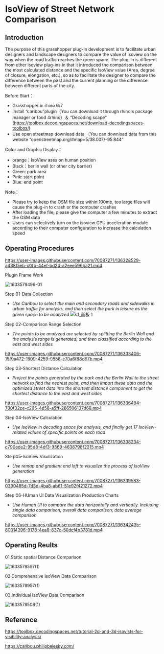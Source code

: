 
# IsoView of Street Network Comparison

## Introduction
The purpose of this grasshopper plug-in development is to facilitate urban designers and landscape designers to compare the value of isoview on the way when the road traffic reaches the green space. The plug-in is different from other isoview plug-ins in that it introduced the comparison between the most calculated distance and the specific IsoView value (Area, degree of closure, elongation, etc.), so as to facilitate the designer to compare the difference between the past and the current planning or the difference between different parts of the city.

Before Start：

- Grasshopper in rhino 6/7
- Install “caribou”plugin（You can download it through rhino's package manager or food 4rhino）＆ “Decoding scape"(https://toolbox.decodingspaces.net/download-decodingspaces-toolbox/)
- Use open streetmap download data （You can download data from this website “openstreetmap.org/#map=5/38.007/-95.844”

Color and Graphic Display：
- orange：IsoView ases on human position
- Black：berlin wall (or other city barrier)
- Green: park area
- Pink: start point
- Blue: end point

Note：
- Please try to keep the OSM file size within 100mb, too large files will cause the plug-in to crash or the computer crashes
- After loading the file, please give the computer a few minutes to extract the OSM data
- Users can selectively turn on the isoview GPU acceleration module according to their computer configuration to increase the calculation speed

## Operating Procedures


https://user-images.githubusercontent.com/70087271/136328529-a438f5eb-c0fb-44ef-bd24-a2eee596ba21.mp4



Plugin Frame Work

![1633579496-01](https://user-images.githubusercontent.com/70087271/136319216-13f842a6-f79c-454e-b40d-489f7be45078.jpg)


Step 01-Data Collection

- _Use Caribou to select the main and secondary roads and sidewalks in urban traffic for analysis, and then select the park in leisure as the green space to be analyzed_
![s1_画板 1](https://user-images.githubusercontent.com/70087271/136331212-e235b778-6922-45d0-92e7-2c8579e55f83.jpg)


Step 02-Comparison Range Selection

- _The points to be analyzed are selected by splitting the Berlin Wall and the analysis range is generated, and then classified according to the east and west sides_



https://user-images.githubusercontent.com/70087271/136333406-15f9a472-1609-4259-9558-c70a6f88d67b.mp4




Step 03-Shortest Distance Calculation

- _Project the points generated by the park and the Berlin Wall to the street network to find the nearest point, and then import these data and the optimized street data into the shortest distance component to get the shortest distance to the east and west sides_


https://user-images.githubusercontent.com/70087271/136336494-700f32ce-c265-4d56-a5ff-266506137d68.mp4



Step 04-IsoView Calculation

- _Use IsoView in decoding space for analysis, and finally get 17 IsoView-related values of specific points on each road_


https://user-images.githubusercontent.com/70087271/136338234-c790ede2-95d8-4df3-9369-4638798f2315.mp4



Ste p05-IsoView Visulization

- _Use remap and gradient and loft to visualize the process of IsoView generation_


https://user-images.githubusercontent.com/70087271/136339583-0390485d-7d3d-4ba8-ab61-51e92f421272.mp4




Step 06-HUman UI Data Visualization Production Charts

- _Use Human UI to compare the data horizontally and vertically. Including single data comparison; overall data comparison; data average comparison_

https://user-images.githubusercontent.com/70087271/136342435-80314396-9178-4ea8-837c-50dcf4b3781d.mp4







## Operating Reults

01.Static spatial Distance Comparison

![1633578597(1)](https://user-images.githubusercontent.com/70087271/136317653-188eb4e0-609a-4659-ac7b-57117a2e7682.png)

02.Comprehensive IsoView Data Comparison



![1633578957(1)](https://user-images.githubusercontent.com/70087271/136317831-e74c7f1e-27e8-48fe-b8e2-6f03004c948d.png)


03.Individual IsoView Data Comparison

![1633578508(1)](https://user-images.githubusercontent.com/70087271/136317841-f5473a63-8d88-4588-a283-39b9f325a5f1.png)














## Reference
https://toolbox.decodingspaces.net/tutorial-2d-and-3d-isovists-for-visibility-analysis/

https://caribou.philipbelesky.com/



